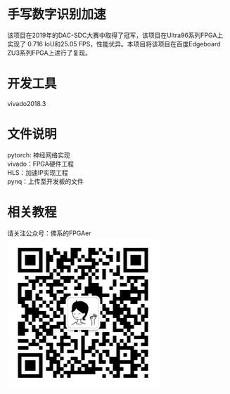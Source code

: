 # 手写数字识别加速
 该项目在2019年的DAC-SDC大赛中取得了冠军，该项目在Ultra96系列FPGA上实现了 0.716 IoU和25.05 FPS，性能优异。本项目将该项目在百度Edgeboard ZU3系列FPGA上进行了复现。  

 # 开发工具  
vivado2018.3
 
# 文件说明  
pytorch: 神经网络实现  
vivado：FPGA硬件工程   
HLS：加速IP实现工程  
pynq：上传至开发板的文件  


# 相关教程
请关注公众号：佛系的FPGAer  
![avatar](https://github.com/buaa-zzx/Edgeboard-MPSOC-FPGA/blob/main/Ubuntu%E7%B3%BB%E7%BB%9F%E7%A7%BB%E6%A4%8D/weichart.jpg)

